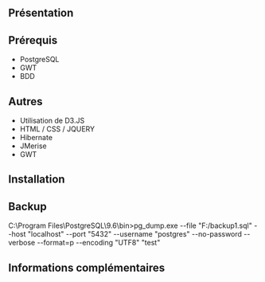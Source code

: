 ## Présentation



## Prérequis
- PostgreSQL
- GWT
- BDD 

## Autres
- Utilisation de D3.JS
- HTML / CSS / JQUERY
- Hibernate
- JMerise
- GWT

## Installation

## Backup
C:\Program Files\PostgreSQL\9.6\bin>pg_dump.exe --file "F:/backup1.sql" --host "localhost" --port "5432" --username "postgres" --no-password --verbose --format=p --encoding "UTF8" "test"

## Informations complémentaires

